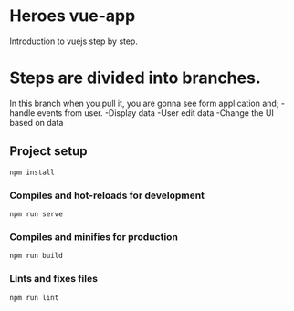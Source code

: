 # Heroes vue-app
Introduction to vuejs step by step.

# Steps are divided into branches.

In this branch when you pull it, you are gonna see form application and;
-handle events from user.
-Display data
-User edit data
-Change the UI based on data

## Project setup
```
npm install
```

### Compiles and hot-reloads for development
```
npm run serve
```

### Compiles and minifies for production
```
npm run build
```

### Lints and fixes files
```
npm run lint
```
